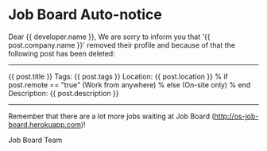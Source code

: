 Job Board Auto-notice
=====================

Dear {{ developer.name }},
We are sorry to inform you that '{{ post.company.name }}' removed their profile and because of that the following post has been deleted:

-----------------------------------------------------------------

{{ post.title }}
Tags: {{ post.tags }}
Location: {{ post.location }}
% if post.remote == "true"
(Work from anywhere)
% else
(On-site only)
% end
Description:
{{ post.description }}

-----------------------------------------------------------------

Remember that there are a lot more jobs waiting at Job Board (http://os-job-board.herokuapp.com)!

Job Board Team
